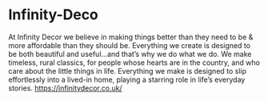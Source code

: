 # Infinity-Deco
At Infinity Decor we believe in making things better than they need to be &amp; more affordable than they should be. Everything we create is designed to be both beautiful and useful…and that’s why we do what we do. We make timeless, rural classics, for people whose hearts are in the country, and who care about the little things in life. Everything we make is designed to slip effortlessly into a lived-in home, playing a starring role in life’s everyday stories. https://infinitydecor.co.uk/

